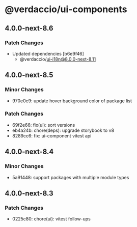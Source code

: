 # @verdaccio/ui-components

## 4.0.0-next-8.6

### Patch Changes

- Updated dependencies [b6e9f46]
  - @verdaccio/ui-i18n@8.0.0-next-8.11

## 4.0.0-next-8.5

### Minor Changes

- 970e0c9: update hover background color of package list

### Patch Changes

- 69f2e66: fix(ui): sort versions
- eb4a24b: chore(deps): upgrade storybook to v8
- 8289cc6: fix: ui-component vitest api

## 4.0.0-next-8.4

### Minor Changes

- 5a91448: support packages with multiple module types

## 4.0.0-next-8.3

### Patch Changes

- 0225c80: chore(ui): vitest follow-ups
